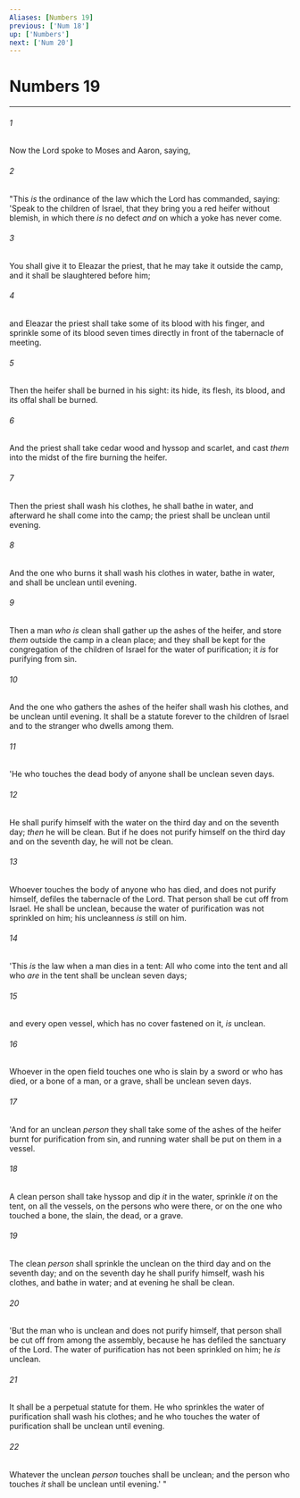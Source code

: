 ```yaml
---
Aliases: [Numbers 19]
previous: ['Num 18']
up: ['Numbers']
next: ['Num 20']
---
```

# Numbers 19

***


###### 1 
Now the Lord spoke to Moses and Aaron, saying, 

###### 2 
"This _is_ the ordinance of the law which the Lord has commanded, saying: 'Speak to the children of Israel, that they bring you a red heifer without blemish, in which there _is_ no defect _and_ on which a yoke has never come. 

###### 3 
You shall give it to Eleazar the priest, that he may take it outside the camp, and it shall be slaughtered before him; 

###### 4 
and Eleazar the priest shall take some of its blood with his finger, and sprinkle some of its blood seven times directly in front of the tabernacle of meeting. 

###### 5 
Then the heifer shall be burned in his sight: its hide, its flesh, its blood, and its offal shall be burned. 

###### 6 
And the priest shall take cedar wood and hyssop and scarlet, and cast _them_ into the midst of the fire burning the heifer. 

###### 7 
Then the priest shall wash his clothes, he shall bathe in water, and afterward he shall come into the camp; the priest shall be unclean until evening. 

###### 8 
And the one who burns it shall wash his clothes in water, bathe in water, and shall be unclean until evening. 

###### 9 
Then a man _who is_ clean shall gather up the ashes of the heifer, and store _them_ outside the camp in a clean place; and they shall be kept for the congregation of the children of Israel for the water of purification; it _is_ for purifying from sin. 

###### 10 
And the one who gathers the ashes of the heifer shall wash his clothes, and be unclean until evening. It shall be a statute forever to the children of Israel and to the stranger who dwells among them. 

###### 11 
'He who touches the dead body of anyone shall be unclean seven days. 

###### 12 
He shall purify himself with the water on the third day and on the seventh day; _then_ he will be clean. But if he does not purify himself on the third day and on the seventh day, he will not be clean. 

###### 13 
Whoever touches the body of anyone who has died, and does not purify himself, defiles the tabernacle of the Lord. That person shall be cut off from Israel. He shall be unclean, because the water of purification was not sprinkled on him; his uncleanness _is_ still on him. 

###### 14 
'This _is_ the law when a man dies in a tent: All who come into the tent and all who _are_ in the tent shall be unclean seven days; 

###### 15 
and every open vessel, which has no cover fastened on it, _is_ unclean. 

###### 16 
Whoever in the open field touches one who is slain by a sword or who has died, or a bone of a man, or a grave, shall be unclean seven days. 

###### 17 
'And for an unclean _person_ they shall take some of the ashes of the heifer burnt for purification from sin, and running water shall be put on them in a vessel. 

###### 18 
A clean person shall take hyssop and dip _it_ in the water, sprinkle _it_ on the tent, on all the vessels, on the persons who were there, or on the one who touched a bone, the slain, the dead, or a grave. 

###### 19 
The clean _person_ shall sprinkle the unclean on the third day and on the seventh day; and on the seventh day he shall purify himself, wash his clothes, and bathe in water; and at evening he shall be clean. 

###### 20 
'But the man who is unclean and does not purify himself, that person shall be cut off from among the assembly, because he has defiled the sanctuary of the Lord. The water of purification has not been sprinkled on him; he _is_ unclean. 

###### 21 
It shall be a perpetual statute for them. He who sprinkles the water of purification shall wash his clothes; and he who touches the water of purification shall be unclean until evening. 

###### 22 
Whatever the unclean _person_ touches shall be unclean; and the person who touches _it_ shall be unclean until evening.' "
